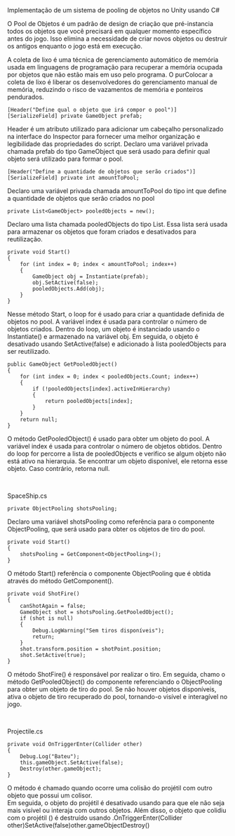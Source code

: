 Implementação de um sistema de pooling de objetos no Unity usando C#

O Pool de Objetos é um padrão de design de criação que pré-instancia todos os objetos que você precisará em qualquer momento específico antes do jogo. 
Isso elimina a necessidade de criar novos objetos ou destruir os antigos enquanto o jogo está em execução.


A coleta de lixo é uma técnica de gerenciamento automático de memória usada em linguagens de programação para recuperar a memória ocupada por objetos que não estão mais em uso pelo programa. O purColocar a coleta de lixo é liberar os desenvolvedores do gerenciamento manual de memória, reduzindo o risco de vazamentos de memória e ponteiros pendurados.



    [Header("Define qual o objeto que irá compor o pool")]
    [SerializeField] private GameObject prefab;

Header é um atributo utilizado para adicionar um cabeçalho personalizado na interface do Inspector para fornecer uma melhor organização e legibilidade das propriedades do script.
Declaro uma variável privada chamada prefab do tipo GameObject que será usado para definir qual objeto será utilizado para formar o pool.


    [Header("Define a quantidade de objetos que serão criados")]
    [SerializeField] private int amountToPool;

Declaro uma variável privada chamada amountToPool do tipo int que define a quantidade de objetos que serão criados no pool



    private List<GameObject> pooledObjects = new();

Declaro uma lista chamada pooledObjects do tipo List<GameObject>. Essa lista será usada para armazenar os objetos que foram criados e desativados para reutilização.


    private void Start()
    {
        for (int index = 0; index < amountToPool; index++)
        {
            GameObject obj = Instantiate(prefab);
            obj.SetActive(false);
            pooledObjects.Add(obj);
        }
    }

Nesse método Start, o loop for é usado para criar a quantidade definida de objetos no pool.
A variável index é usada para controlar o número de objetos criados.
Dentro do loop, um objeto é instanciado usando o Instantiate() e armazenado na variável obj.
Em seguida, o objeto é desativado usando SetActive(false) e adicionado à lista pooledObjects para ser reutilizado.


    public GameObject GetPooledObject()
    {
        for (int index = 0; index < pooledObjects.Count; index++)
        {
            if (!pooledObjects[index].activeInHierarchy)
            {
                return pooledObjects[index];
            }
        }
        return null;
    }

O método GetPooledObject() é usado para obter um objeto do pool.
A variável index é usada para controlar o número de objetos obtidos.
Dentro do loop for percorre a lista de pooledObjects e verifico se algum objeto não está ativo na hierarquia.
Se encontrar um objeto disponível, ele retorna esse objeto. Caso contrário, retorna null.




<br>

SpaceShip.cs


    private ObjectPooling shotsPooling;

Declaro uma variável shotsPooling como referência para o componente ObjectPooling, que será usado para obter os objetos de tiro do pool. 


    private void Start()
    {
        shotsPooling = GetComponent<ObjectPooling>();
    }


O método Start() referência o componente ObjectPooling que é obtida através do método GetComponent<ObjectPooling>().


    private void ShotFire()
    {
        canShotAgain = false;
        GameObject shot = shotsPooling.GetPooledObject();
        if (shot is null)
        {
            Debug.LogWarning("Sem tiros disponíveis");
            return;
        }
        shot.transform.position = shotPoint.position;
        shot.SetActive(true);
    }

O método ShotFire() é responsável por realizar o tiro. 
Em seguida, chamo o método GetPooledObject() do componente referenciando o ObjectPooling para obter um objeto de tiro do pool. 
Se não houver objetos disponíveis, ativa o objeto de tiro recuperado do pool, tornando-o visível e interagível no jogo.



<br>

Projectile.cs


    private void OnTriggerEnter(Collider other)
    {
        Debug.Log("Bateu");
        this.gameObject.SetActive(false);
        Destroy(other.gameObject);
    }

O método  é chamado quando ocorre uma colisão do projétil com outro objeto que possui um colisor.  
Em seguida, o objeto do projétil é desativado usando  para que ele não seja mais visível ou interaja com outros objetos. 
Além disso, o objeto que colidiu com o projétil () é destruído usando .OnTriggerEnter(Collider other)SetActive(false)other.gameObjectDestroy()



